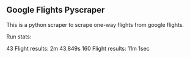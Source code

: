 ## Google Flights Pyscraper

This is a python scraper to scrape one-way flights from google flights.

Run stats:

43 Flight results: 2m 43.849s
160 Flight results: 11m 1sec